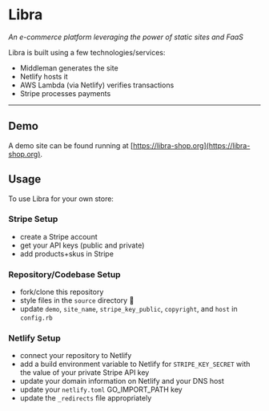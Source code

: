 # Libra

_An e-commerce platform leveraging the power of static sites and FaaS_

Libra is built using a few technologies/services:

- Middleman generates the site
- Netlify hosts it
- AWS Lambda (via Netlify) verifies transactions
- Stripe processes payments

---

## Demo

A demo site can be found running at [https://libra-shop.org](https://libra-shop.org).

## Usage
To use Libra for your own store:

### Stripe Setup
- create a Stripe account
- get your API keys (public and private)
- add products+skus in Stripe

### Repository/Codebase Setup
- fork/clone this repository
- style files in the `source` directory :art:
- update `demo`, `site_name`, `stripe_key_public`, `copyright`, and `host` in `config.rb`

### Netlify Setup
- connect your repository to Netlify
- add a build environment variable to Netlify for `STRIPE_KEY_SECRET` with the value of your private Stripe API key
- update your domain information on Netlify and your DNS host
- update your `netlify.toml` GO_IMPORT_PATH key
- update the `_redirects` file appropriately
